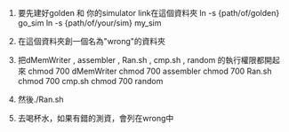1. 要先建好golden 和 你的simulator link在這個資料夾
    ln -s {path/of/golden} go_sim
    ln -s {path/of/your/sim} my_sim

2. 在這個資料夾創一個名為"wrong"的資料夾
3. 把dMemWriter , assembler , Ran.sh , cmp.sh , random 的執行權限都開起來
    chmod 700 dMemWriter
    chmod 700 assembler
    chmod 700 Ran.sh
    chmod 700 cmp.sh
    chmod 700 random
    
4. 然後./Ran.sh
5. 去喝杯水，如果有錯的測資，會列在wrong中
